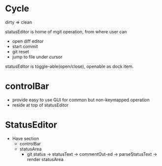 
# Cycle

dirty => clean

statusEditor is home of mgit operation, from where user can
  - open diff editor
  - start commit
  - git reset
  - jump to file under cursor

statusEditor is toggle-able(open/close), openable as dock item.

# controlBar
  - provide easy to use GUI for common but non-keymapped operation
  - reside at top of statusEditor

# StatusEditor
- Have section
  - controlBar
  - statusArea
    - git status -> statusText -> commentOut-ed -> parseStatusText -> render statusArea
